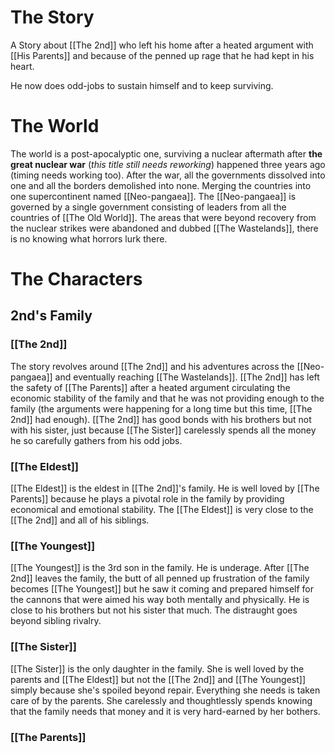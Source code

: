 # The Story

A Story about [[The 2nd]] who left his home after a heated argument with [[His Parents]] and because of the penned up rage that he had kept in his heart.

He now does odd-jobs to sustain himself and to keep surviving. 

# The World

The world is a post-apocalyptic one, surviving a nuclear aftermath after **the great nuclear war** (*this title still needs reworking*) happened three years ago (timing needs working too). After the war, all the governments dissolved into one and all the borders demolished into none. Merging the countries into one supercontinent named [[Neo-pangaea]]. The [[Neo-pangaea]] is governed by a single government consisting of leaders from all the countries of [[The Old World]]. The areas that were beyond recovery from the nuclear strikes were abandoned and dubbed [[The Wastelands]], there is no knowing what horrors lurk there.

# The Characters

## 2nd's Family
### [[The 2nd]]
The story revolves around [[The 2nd]] and his adventures across the [[Neo-pangaea]] and eventually reaching [[The Wastelands]].  [[The 2nd]] has left the safety of [[The Parents]] after a heated argument circulating the economic stability of the family and that he was not providing enough to the family (the arguments were happening for a long time but this time, [[The 2nd]] had enough). [[The 2nd]] has good bonds with his brothers but not with his sister, just because [[The Sister]] carelessly spends all the money he so carefully gathers from his odd jobs.
### [[The Eldest]]
[[The Eldest]] is the eldest in [[The 2nd]]'s family. He is well loved by [[The Parents]] because he plays a pivotal role in the family by providing economical and emotional stability. The [[The Eldest]] is very close to the [[The 2nd]] and all of his siblings.

### [[The Youngest]]
[[The Youngest]] is the 3rd son in the family. He is underage. After [[The 2nd]] leaves the family, the butt of all penned up frustration of the family becomes [[The Youngest]] but he saw it coming and prepared himself for the cannons that were aimed his way both mentally and physically. He is close to his brothers but not his sister that much. The distraught goes beyond sibling rivalry.

### [[The Sister]]
[[The Sister]] is the only daughter in the family. She is well loved by the parents and [[The Eldest]] but not the [[The 2nd]] and [[The Youngest]] simply because she's spoiled beyond repair. Everything she needs is taken care of by the parents. She carelessly and thoughtlessly spends knowing that the family needs that money and it is very hard-earned by her bothers.

### [[The Parents]]
